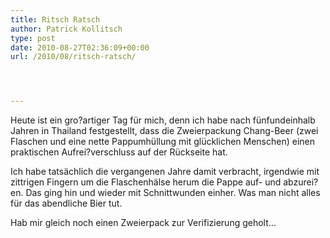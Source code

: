 ```yaml
---
title: Ritsch Ratsch
author: Patrick Kollitsch
type: post
date: 2010-08-27T02:36:09+00:00
url: /2010/08/ritsch-ratsch/




---
```

Heute ist ein gro?artiger Tag für mich, denn ich habe nach fünfundeinhalb Jahren in Thailand festgestellt, dass die Zweierpackung Chang-Beer (zwei Flaschen und eine nette Pappumhüllung mit glücklichen Menschen) einen praktischen Aufrei?verschluss auf der Rückseite hat. 

Ich habe tatsächlich die vergangenen Jahre damit verbracht, irgendwie mit zittrigen Fingern um die Flaschenhälse herum die Pappe auf- und abzurei?en. Das ging hin und wieder mit Schnittwunden einher. Was man nicht alles für das abendliche Bier tut. 

Hab mir gleich noch einen Zweierpack zur Verifizierung geholt&#8230;